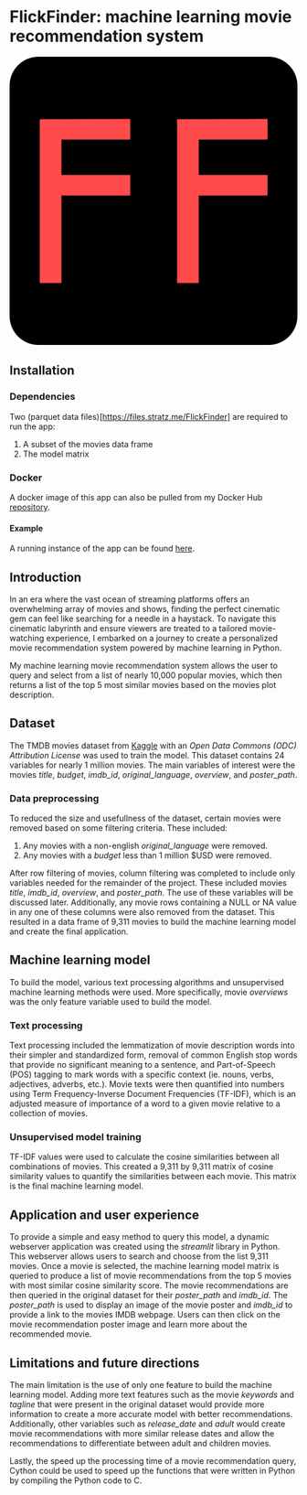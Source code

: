 # FlickFinder: machine learning movie recommendation system
![alt text](./static/android-chrome-512x512.png)

## Installation
### Dependencies
Two (parquet data files)[https://files.stratz.me/FlickFinder] are required to run the app:

1. A subset of the movies data frame
2. The model matrix

### Docker
A docker image of this app can also be pulled from my Docker Hub [repository](https://hub.docker.com/r/dswede43/flickfinder).

#### Example
A running instance of the app can be found [here](https://flickfinder.stratz.me).

## Introduction
In an era where the vast ocean of streaming platforms offers an overwhelming array of movies and shows,
finding the perfect cinematic gem can feel like searching for a needle in a haystack. To navigate this
cinematic labyrinth and ensure viewers are treated to a tailored movie-watching experience, I embarked
on a journey to create a personalized movie recommendation system powered by machine learning in Python.

My machine learning movie recommendation system allows the user to query and select from a list of nearly
10,000 popular movies, which then returns a list of the top 5 most similar movies based on the movies plot description.

## Dataset
The TMDB movies dataset from [Kaggle](https://www.kaggle.com/datasets/asaniczka/tmdb-movies-dataset-2023-930k-movies)
with an *Open Data Commons (ODC) Attribution License* was used to train the model. This dataset contains
24 variables for nearly 1 million movies. The main variables of interest were the movies *title*, *budget*,
*imdb_id*, *original_language*, *overview*, and *poster_path*.

### Data preprocessing
To reduced the size and usefullness of the dataset, certain movies were removed based on some filtering
criteria. These included:
1. Any movies with a non-english *original_language* were removed.
2. Any movies with a *budget* less than 1 million $USD were removed.

After row filtering of movies, column filtering was completed to include only variables needed for the
remainder of the project. These included movies *title*, *imdb_id*, *overview*, and *poster_path*. The
use of these variables will be discussed later. Additionally, any movie rows containing a NULL or NA
value in any one of these columns were also removed from the dataset. This resulted in a data frame of
9,311 movies to build the machine learning model and create the final application.

## Machine learning model
To build the model, various text processing algorithms and unsupervised machine learning methods were used.
More specifically, movie *overviews* was the only feature variable used to build the model.

### Text processing
Text processing included the lemmatization of movie description words into their simpler and standardized
form, removal of common English stop words that provide no significant meaning to a sentence, and
Part-of-Speech (POS) tagging to mark words with a specific context (ie. nouns, verbs, adjectives,
adverbs, etc.). Movie texts were then quantified into numbers using Term Frequency-Inverse Document
Frequencies (TF-IDF), which is an adjusted measure of importance of a word to a given movie relative
to a collection of movies.

### Unsupervised model training
TF-IDF values were used to calculate the cosine similarities between all combinations of movies.
This created a 9,311 by 9,311 matrix of cosine similarity values to quantify the similarities between
each movie. This matrix is the final machine learning model.

## Application and user experience
To provide a simple and easy method to query this model, a dynamic webserver application was created
using the *streamlit* library in Python. This webserver allows users to search and choose from the list
9,311 movies. Once a movie is selected, the machine learning model matrix is queried to produce a list
of movie recommendations from the top 5 movies with most similar cosine similarity score. The movie
recommendations are then queried in the original dataset for their *poster_path* and *imdb_id*. The
*poster_path* is used to display an image of the movie poster and *imdb_id* to provide a link to the
movies IMDB webpage. Users can then click on the movie recommendation poster image and learn more about
the recommended movie.

## Limitations and future directions
The main limitation is the use of only one feature to build the machine learning model. Adding more text
features such as the movie *keywords* and *tagline* that were present in the original dataset would
provide more information to create a more accurate model with better recommendations. Additionally,
other variables such as *release_date* and *adult* would create movie recommendations with more similar
release dates and allow the recommendations to differentiate between adult and children movies.

Lastly, the speed up the processing time of a movie recommendation query, Cython could be used to speed
up the functions that were written in Python by compiling the Python code to C.
